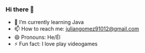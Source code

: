 ### Hi there 👋

<!--
**JulianG91012/JulianG91012** is a ✨ _special_ ✨ repository because its `README.md` (this file) appears on your GitHub profile.

Here are some ideas to get you started:

- 🔭 I’m currently working on ...
- 💬 Ask me about ...
- 🤔 I’m looking for help with ...
- 👯 I’m looking to collaborate on ...
-->



- 🌱 I’m currently learning Java
- 📫 How to reach me: juliangomez91012@gmail.com
- 😄 Pronouns: He/Él
- ⚡ Fun fact: I love play videogames 

